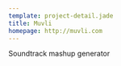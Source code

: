 ```yaml
---
template: project-detail.jade
title: Muvli
homepage: http://muvli.com
---
```


Soundtrack mashup generator
